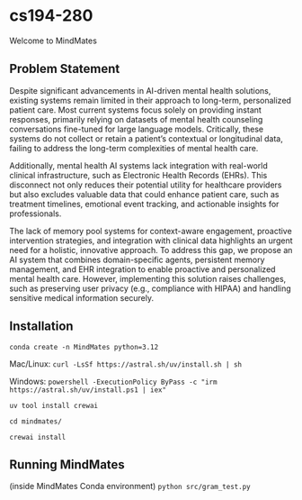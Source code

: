 # cs194-280

Welcome to MindMates
## Problem Statement
Despite significant advancements in AI-driven mental health solutions, existing systems remain limited in their approach to long-term, personalized patient care. Most current systems focus solely on providing instant responses, primarily relying on datasets of mental health counseling conversations fine-tuned for large language models. Critically, these systems do not collect or retain a patient’s contextual or longitudinal data, failing to address the long-term complexities of mental health care.

Additionally, mental health AI systems lack integration with real-world clinical infrastructure, such as Electronic Health Records (EHRs). This disconnect not only reduces their potential utility for healthcare providers but also excludes valuable data that could enhance patient care, such as treatment timelines, emotional event tracking, and actionable insights for professionals.

The lack of memory pool systems for context-aware engagement, proactive intervention strategies, and integration with clinical data highlights an urgent need for a holistic, innovative approach. To address this gap, we propose an AI system that combines domain-specific agents, persistent memory management, and EHR integration to enable proactive and personalized mental health care. However, implementing this solution raises challenges, such as preserving user privacy (e.g., compliance with HIPAA) and handling sensitive medical information securely.

## Installation
`conda create -n MindMates python=3.12`

Mac/Linux: `curl -LsSf https://astral.sh/uv/install.sh | sh`

Windows: `powershell -ExecutionPolicy ByPass -c "irm https://astral.sh/uv/install.ps1 | iex"`

`uv tool install crewai`

`cd mindmates/`

`crewai install`

## Running MindMates
(inside MindMates Conda environment)
`python src/gram_test.py`
